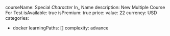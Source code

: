 courseName: Special _Character_ In_ Name
description: New Multiple Course For Test
isAvailable: true
isPremium: true
price: 
  value: 22
  currency: USD
categories: 
  - docker
learningPaths: []
complexity: advance
